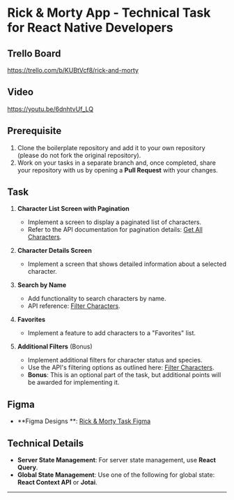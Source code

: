 # Rick & Morty App - Technical Task for React Native Developers

## Trello Board

https://trello.com/b/KUBtVcf8/rick-and-morty

## Video

https://youtu.be/6dnhtvUf_LQ

## Prerequisite

1. Clone the boilerplate repository and add it to your own repository (please do not fork the original repository).
2. Work on your tasks in a separate branch and, once completed, share your repository with us by opening a **Pull
   Request** with your changes.

## Task

1. **Character List Screen with Pagination**

    - Implement a screen to display a paginated list of characters.
    - Refer to the API documentation for pagination
      details: [Get All Characters](https://rickandmortyapi.com/documentation/#get-all-characters).

2. **Character Details Screen**

    - Implement a screen that shows detailed information about a selected character.

3. **Search by Name**

    - Add functionality to search characters by name.
    - API reference: [Filter Characters](https://rickandmortyapi.com/documentation/#filter-characters).

4. **Favorites**

    - Implement a feature to add characters to a "Favorites" list.

5. **Additional Filters** (Bonus)
    - Implement additional filters for character status and species.
    - Use the API's filtering options as outlined
      here: [Filter Characters](https://rickandmortyapi.com/documentation/#filter-characters).
    - **Bonus**: This is an optional part of the task, but additional points will be awarded for implementing it.

## Figma

- **Figma Designs
  **: [Rick & Morty Task Figma](https://www.figma.com/design/Ui91kU1cPRnMYW09DorLK1/Rick-%26-Morty-Task?node-id=0-1&node-type=canvas&t=WssIWdkm0D13Vqtq-0)

## Technical Details

- **Server State Management**: For server state management, use **React Query**.
- **Global State Management**: Use one of the following for global state: **React Context API** or **Jotai**.

---
